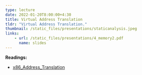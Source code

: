 ```yaml
---
type: lecture
date: 2022-01-20T8:00:00+4:30
title: Virtual Address Translation
tldr: "Virtual Address Translation."
thumbnail: /static_files/presentations/staticanalysis.jpeg
links:
    - url: /static_files/presentations/4_memory2.pdf
      name: slides
---
```

**Readings:**
- [x86_Address_Translation](/ee469/static_files/read/x86_mem.pdf)